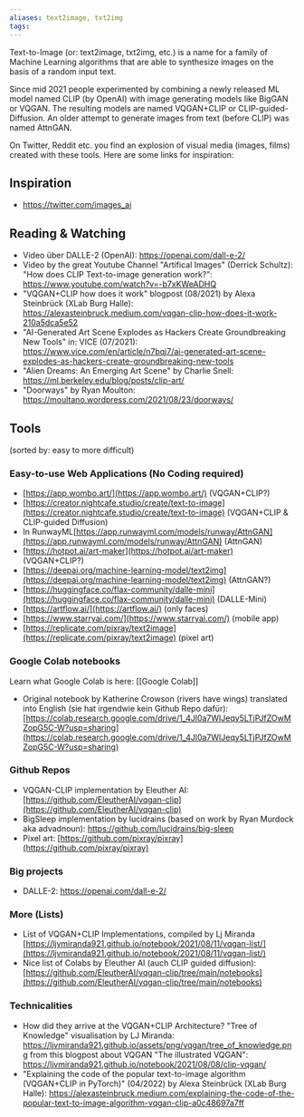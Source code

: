 ```yaml
---
aliases: text2image, txt2img
tags:
---
```


Text-to-Image (or: text2image, txt2img, etc.) is a name for a family of Machine Learning algorithms that are able to synthesize images on the basis of a random input text.

Since mid 2021 people experimented by combining a newly released ML model named CLIP (by OpenAI) with image generating models like BigGAN or VQGAN. The resulting models are named VQGAN+CLIP or CLIP-guided-Diffusion. An older attempt to generate images from text (before CLIP) was named AttnGAN.

On Twitter, Reddit etc. you find an explosion of visual media (images, films) created with these tools. Here are some links for inspiration:

## Inspiration

- https://twitter.com/images_ai

## Reading & Watching

- Video über DALLE-2 (OpenAI): https://openai.com/dall-e-2/
- Video by the great Youtube Channel "Artifical Images" (Derrick Schultz): "How does CLIP Text-to-image generation work?": https://www.youtube.com/watch?v=-b7xKWeADHQ
- "VQGAN+CLIP how does it work" blogpost (08/2021) by Alexa Steinbrück (XLab Burg Halle): https://alexasteinbruck.medium.com/vqgan-clip-how-does-it-work-210a5dca5e52
- "AI-Generated Art Scene Explodes as Hackers Create Groundbreaking New Tools" in: VICE (07/2021): https://www.vice.com/en/article/n7bqj7/ai-generated-art-scene-explodes-as-hackers-create-groundbreaking-new-tools
- "Alien Dreams: An Emerging Art Scene" by Charlie Snell: https://ml.berkeley.edu/blog/posts/clip-art/
- "Doorways" by Ryan Moulton: https://moultano.wordpress.com/2021/08/23/doorways/

## Tools

(sorted by: easy to more difficult)

### Easy-to-use Web Applications (No Coding required)

- [https://app.wombo.art/](https://app.wombo.art/) (VQGAN+CLIP?)
- [https://creator.nightcafe.studio/create/text-to-image](https://creator.nightcafe.studio/create/text-to-image) (VQGAN+CLIP & CLIP-guided Diffusion)
- In RunwayML[https://app.runwayml.com/models/runway/AttnGAN](https://app.runwayml.com/models/runway/AttnGAN) (AttnGAN)
- [https://hotpot.ai/art-maker](https://hotpot.ai/art-maker) (VQGAN+CLIP?)
- [https://deepai.org/machine-learning-model/text2img](https://deepai.org/machine-learning-model/text2img) (AttnGAN?)
- [https://huggingface.co/flax-community/dalle-mini](https://huggingface.co/flax-community/dalle-mini) (DALLE-Mini)
- [https://artflow.ai/](https://artflow.ai/) (only faces)
- [https://www.starryai.com/](https://www.starryai.com/) (mobile app)
- [https://replicate.com/pixray/text2image](https://replicate.com/pixray/text2image) (pixel art)

### Google Colab notebooks

Learn what Google Colab is here: [[Google Colab]]

- Original notebook by Katherine Crowson (rivers have wings) translated into English (sie hat irgendwie kein Github Repo dafür): [https://colab.research.google.com/drive/1_4Jl0a7WIJeqy5LTjPJfZOwMZopG5C-W?usp=sharing](https://colab.research.google.com/drive/1_4Jl0a7WIJeqy5LTjPJfZOwMZopG5C-W?usp=sharing)

### Github Repos

- VQGAN-CLIP implementation by Eleuther AI: [https://github.com/EleutherAI/vqgan-clip](https://github.com/EleutherAI/vqgan-clip)
- BigSleep implementation by lucidrains (based on work by Ryan Murdock aka advadnoun): https://github.com/lucidrains/big-sleep
- Pixel art: [https://github.com/pixray/pixray](https://github.com/pixray/pixray)

### Big projects
- DALLE-2: https://openai.com/dall-e-2/

### More (Lists)

- List of VQGAN+CLIP Implementations, compiled by Lj Miranda [https://ljvmiranda921.github.io/notebook/2021/08/11/vqgan-list/](https://ljvmiranda921.github.io/notebook/2021/08/11/vqgan-list/)
- Nice list of Colabs by Eleuther AI (auch CLIP guided diffusion): [https://github.com/EleutherAI/vqgan-clip/tree/main/notebooks](https://github.com/EleutherAI/vqgan-clip/tree/main/notebooks)

### Technicalities
- How did they arrive at the VQGAN+CLIP Architecture? "Tree of Knowledge" visualisation by LJ Miranda: https://ljvmiranda921.github.io/assets/png/vqgan/tree_of_knowledge.png from this blogpost about VQGAN "The illustrated VQGAN": https://ljvmiranda921.github.io/notebook/2021/08/08/clip-vqgan/
- "Explaining the code of the popular text-to-image algorithm (VQGAN+CLIP in PyTorch)" (04/2022) by Alexa Steinbrück  (XLab Burg Halle): https://alexasteinbruck.medium.com/explaining-the-code-of-the-popular-text-to-image-algorithm-vqgan-clip-a0c48697a7ff
